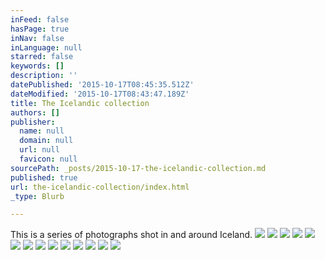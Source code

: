 ```yaml
---
inFeed: false
hasPage: true
inNav: false
inLanguage: null
starred: false
keywords: []
description: ''
datePublished: '2015-10-17T08:45:35.512Z'
dateModified: '2015-10-17T08:43:47.189Z'
title: The Icelandic collection
authors: []
publisher:
  name: null
  domain: null
  url: null
  favicon: null
sourcePath: _posts/2015-10-17-the-icelandic-collection.md
published: true
url: the-icelandic-collection/index.html
_type: Blurb

---
```

This is a series of photographs shot in and around Iceland.
![](https://the-grid-user-content.s3-us-west-2.amazonaws.com/865b100a-5214-44eb-8b1f-e6a94c970aca.jpg)
![](https://the-grid-user-content.s3-us-west-2.amazonaws.com/3ede1ced-6e9d-4254-9aa8-6861b70c4877.jpg)
![](https://the-grid-user-content.s3-us-west-2.amazonaws.com/beedf114-5901-4613-b147-c45745908937.jpg)
![](https://the-grid-user-content.s3-us-west-2.amazonaws.com/dd85f919-b24c-4a26-b742-dac4d7a5c6cd.jpg)
![](https://the-grid-user-content.s3-us-west-2.amazonaws.com/16a2189b-df35-45e9-ae18-9f9541015d8c.jpg)
![](https://the-grid-user-content.s3-us-west-2.amazonaws.com/00dc276b-b380-4d02-b659-f4c9f282215e.jpg)
![](https://the-grid-user-content.s3-us-west-2.amazonaws.com/a2f1c9e4-9ddf-4c47-a716-346369560338.jpg)
![](https://the-grid-user-content.s3-us-west-2.amazonaws.com/57c40e21-0443-411d-9f83-b331852abe62.jpg)
![](https://the-grid-user-content.s3-us-west-2.amazonaws.com/b057e44d-e690-47b8-9369-2d40ecbec1a0.jpg)
![](https://the-grid-user-content.s3-us-west-2.amazonaws.com/24a49ac2-d4ad-46c1-bb51-e084d05ba46f.jpg)
![](https://the-grid-user-content.s3-us-west-2.amazonaws.com/b3104042-eddc-4b28-ab5b-082ce91d7ac2.jpg)
![](https://the-grid-user-content.s3-us-west-2.amazonaws.com/cbb8c0a4-e634-47d9-a4a2-20cc283156db.jpg)
![](https://the-grid-user-content.s3-us-west-2.amazonaws.com/dbd660c2-5c45-455e-a6e2-c1094b06f818.jpg)
![](https://the-grid-user-content.s3-us-west-2.amazonaws.com/0ae30808-0d45-4237-a0fb-822307ec98f1.jpg)